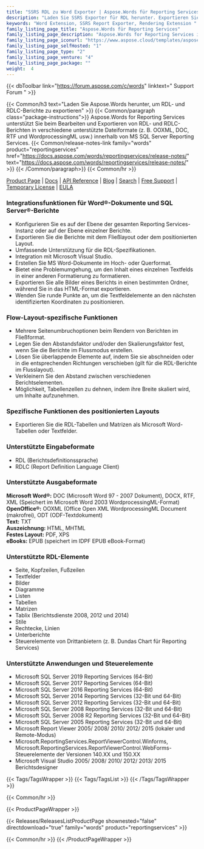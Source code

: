 ```yaml
---
title: "SSRS RDL zu Word Exporter | Aspose.Words für Reporting Services"
description: "Laden Sie SSRS Exporter für RDL herunter. Exportieren Sie Berichte aus SQL Server Reporting Services in Word-Formate (DOC DOCX PDF RTF HTML MHTML ODT TXT XPS & WordprocessingML)."
keywords: "Word Extension, SSRS Report Exporter, Rendering Extension "
family_listing_page_title: "Aspose.Words für Reporting Services"
family_listing_page_description: "Aspose.Words for Reporting Services ist eine Rendering-Erweiterung für Softwareentwickler zum Exportieren von RDL- und RDLC-Berichten als DOC-, DOCX-, PDF-, RTF-, HTML-, MHTML-, ODT-, TXT-, XPS- und WordprocessingML-Dokumente aus Microsoft SQL Server Reporting Services."
family_listing_page_iconurl: "https://www.aspose.cloud/templates/aspose/App_Themes/V3/images/words/272x272/aspose_words-for-reporting-services.png"
family_listing_page_selfHosted: "1"
family_listing_page_type: "2"
family_listing_page_venture: "4"
family_listing_page_package: ""
weight:  4
---
```


{{< dbToolbar link="https://forum.aspose.com/c/words" linktext=" Support Forum " >}}

{{< Common/h3 text="Laden Sie Aspose.Words herunter, um RDL- und RDLC-Berichte zu exportieren"  >}}
{{< Common/paragraph class="package-instructions">}}
Aspose.Words for Reporting Services unterstützt Sie beim Bearbeiten und Exportieren von RDL- und RDLC-Berichten in verschiedene unterstützte Dateiformate (z. B. OOXML, DOC, RTF und WordprocessingML usw.) innerhalb von MS SQL Server Reporting Services.
{{< Common/release-notes-link family="words" product="reportingservices" href="https://docs.aspose.com/words/reportingservices/release-notes/" text="https://docs.aspose.com/words/reportingservices/release-notes/"  >}}
{{< /Common/paragraph>}}
{{< Common/hr >}}

[Product Page](https://products.aspose.com/words/reporting-services/) | [Docs](https://docs.aspose.com/words/reportingservices/) | [API Reference](https://reference.aspose.com/words/) | [Blog](https://blog.aspose.com/category/words/) | [Search](https://search.aspose.com/) | [Free Support](https://forum.aspose.com/c/words/8) | [Temporary License](https://purchase.aspose.com/temporary-license) | [EULA](https://about.aspose.com/legal/eula/)

### Integrationsfunktionen für Word®-Dokumente und SQL Server®-Berichte

- Konfigurieren Sie es auf der Ebene der gesamten Reporting Services-Instanz oder auf der Ebene einzelner Berichte.
- Exportieren Sie die Berichte mit dem Fließlayout oder dem positionierten Layout.
- Umfassende Unterstützung für die RDL-Spezifikationen.
- Integration mit Microsoft Visual Studio.
- Erstellen Sie MS Word-Dokumente im Hoch- oder Querformat.
- Bietet eine Problemumgehung, um den Inhalt eines einzelnen Textfelds in einer anderen Formatierung zu formatieren.
- Exportieren Sie alle Bilder eines Berichts in einen bestimmten Ordner, während Sie in das HTML-Format exportieren.
- Wenden Sie runde Punkte an, um die Textfeldelemente an den nächsten identifizierten Koordinaten zu positionieren.

### Flow-Layout-spezifische Funktionen

- Mehrere Seitenumbruchoptionen beim Rendern von Berichten im Fließformat.
- Legen Sie den Abstandsfaktor und/oder den Skalierungsfaktor fest, wenn Sie die Berichte im Flussmodus erstellen.
- Lösen Sie überlappende Elemente auf, indem Sie sie abschneiden oder in die entsprechenden Richtungen verschieben (gilt für die RDL-Berichte im Flusslayout).
- Verkleinern Sie den Abstand zwischen verschiedenen Berichtselementen.
- Möglichkeit, Tabellenzellen zu dehnen, indem ihre Breite skaliert wird, um Inhalte aufzunehmen.

### Spezifische Funktionen des positionierten Layouts

- Exportieren Sie die RDL-Tabellen und Matrizen als Microsoft Word-Tabellen oder Textfelder.

### Unterstützte Eingabeformate

- RDL (Berichtsdefinitionssprache)
- RDLC (Report Definition Language Client)

### Unterstützte Ausgabeformate

**Microsoft Word®:** DOC (Microsoft Word 97 - 2007 Dokument), DOCX, RTF, XML (Speichert im Microsoft Word 2003 WordprocessingML-Format)\
**OpenOffice®:** OOXML (Office Open XML WordprocessingML Document (makrofrei), ODT (ODF-Textdokument)\
**Text:** TXT\
**Auszeichnung:** HTML, MHTML\
**Festes Layout:** PDF, XPS\
**eBooks:** EPUB (speichert im IDPF EPUB eBook-Format)

### Unterstützte RDL-Elemente

- Seite, Kopfzeilen, Fußzeilen
- Textfelder
- Bilder
- Diagramme
- Listen
- Tabellen
- Matrizen
- Tablix (Berichtsdienste 2008, 2012 und 2014)
- Stile
- Rechtecke, Linien
- Unterberichte
- Steuerelemente von Drittanbietern (z. B. Dundas Chart für Reporting Services)

### Unterstützte Anwendungen und Steuerelemente

- Microsoft SQL Server 2019 Reporting Services (64-Bit)
- Microsoft SQL Server 2017 Reporting Services (64-Bit)
- Microsoft SQL Server 2016 Reporting Services (64-Bit)
- Microsoft SQL Server 2014 Reporting Services (32-Bit und 64-Bit)
- Microsoft SQL Server 2012 Reporting Services (32-Bit und 64-Bit)
- Microsoft SQL Server 2008 Reporting Services (32-Bit und 64-Bit)
- Microsoft SQL Server 2008 R2 Reporting Services (32-Bit und 64-Bit)
- Microsoft SQL Server 2005 Reporting Services (32-Bit und 64-Bit)
- Microsoft Report Viewer 2005/ 2008/ 2010/ 2012/ 2015 (lokaler und Remote-Modus)
- Microsoft.ReportingServices.ReportViewerControl.Winforms, Microsoft.ReportingServices.ReportViewerControl.WebForms-Steuerelemente der Versionen 140.XX und 150.XX
- Microsoft Visual Studio 2005/ 2008/ 2010/ 2012/ 2013/ 2015 Berichtsdesigner

{{< Tags/TagsWrapper >}}
{{< Tags/TagsList >}}
{{< /Tags/TagsWrapper >}}

{{< Common/hr >}}

{{< ProductPageWrapper >}}

<!-- ReleasesListProductPage-->

{{< Releases/ReleasesListProductPage shownested="false"  directdownload="true" family="words" product="reportingservices" >}}

<!-- /ReleasesListProductPage-->

{{< Common/hr >}}
{{< /ProductPageWrapper >}}

